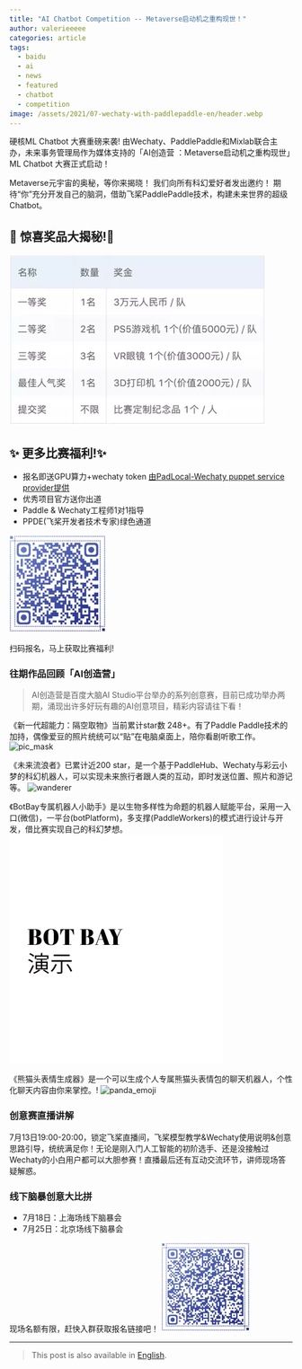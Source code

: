 ```yaml
---
title: "AI Chatbot Competition -- Metaverse启动机之重构现世！"
author: valerieeeee
categories: article
tags:
  - baidu
  - ai
  - news
  - featured
  - chatbot
  - competition
image: /assets/2021/07-wechaty-with-paddlepaddle-en/header.webp
---
```


硬核ML Chatbot 大赛重磅来袭!
由Wechaty、PaddlePaddle和Mixlab联合主办，未来事务管理局作为媒体支持的「AI创造营 ：Metaverse启动机之重构现世」ML Chatbot 大赛正式启动！

Metaverse元宇宙的奥秘，等你来揭晓！
我们向所有科幻爱好者发出邀约！
期待“你”充分开发自己的脑洞，借助飞桨PaddlePaddle技术，构建未来世界的超级Chatbot。

## 🌟 惊喜奖品大揭秘!🌟

![prize](/assets/2021/07-wechaty-with-paddlepaddle-en/prize.webp)

## ✨ 更多比赛福利!✨

- 报名即送GPU算力+wechaty token [由PadLocal-Wechaty puppet service provider提供](https://wechaty.js.org/docs/puppet-providers/padlocal/)
- 优秀项目官方送你出道
- Paddle & Wechaty工程师1对1指导
- PPDE(飞桨开发者技术专家)绿色通道

![qr](/assets/2021/07-wechaty-with-paddlepaddle-en/qr.webp)

扫码报名，马上获取比赛福利!

### 往期作品回顾「AI创造营」

> AI创造营是百度大脑AI Studio平台举办的系列创意赛，目前已成功举办两期，涌现出许多好玩有趣的AI创意项目，精彩内容请往下看！

《新一代超能力：隔空取物》当前累计star数 248+。有了Paddle Paddle技术的加持，偶像爱豆的照片统统可以“贴”在电脑桌面上，陪你看剧听歌工作。
![pic_mask](/assets/2021/07-wechaty-with-paddlepaddle-en/pic_mask.webp)

《未来流浪者》已累计近200 star，是一个基于PaddleHub、Wechaty与彩云小梦的科幻机器人，可以实现未来旅行者跟人类的互动，即时发送位置、照片和游记等。
![wanderer](/assets/2021/07-wechaty-with-paddlepaddle-en/wanderer.webp)

《BotBay专属机器人小助手》是以生物多样性为命题的机器人赋能平台，采用一入口(微信)，一平台(botPlatform)，多支撑(PaddleWorkers)的模式进行设计与开发，借比赛实现自己的科幻梦想。
![botbay](/assets/2021/07-wechaty-with-paddlepaddle-en/botbay.webp)

《熊猫头表情生成器》是一个可以生成个人专属熊猫头表情包的聊天机器人，个性化聊天内容由你来掌控。!
![panda_emoji](/assets/2021/07-wechaty-with-paddlepaddle-en/panda_emoji.webp)

### 创意赛直播讲解

7月13日19:00-20:00，锁定飞桨直播间，飞桨模型教学&Wechaty使用说明&创意思路引导，统统满足你！无论是刚入门人工智能的初阶选手、还是没接触过Wechaty的小白用户都可以大胆参赛！直播最后还有互动交流环节，讲师现场答疑解惑。

### 线下脑暴创意大比拼

- 7月18日：上海场线下脑暴会
- 7月25日：北京场线下脑暴会

现场名额有限，赶快入群获取报名链接吧！
![qrcode](/assets/2021/07-wechaty-with-paddlepaddle-en/qrcode.webp)

---

> This post is also available in [English](/2021/07/07/wechaty-with-paddlepaddle-en/).
